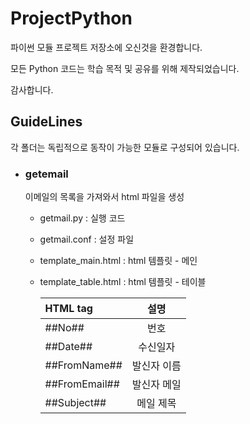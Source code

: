 # ProjectPython
파이썬 모듈 프로젝트 저장소에 오신것을 환경합니다. 

모든 Python 코드는 학습 목적 및 공유를 위해 제작되었습니다.

감사합니다.


## GuideLines
각 폴더는 독립적으로 동작이 가능한 모듈로 구성되어 있습니다.


- ### getemail

  이메일의 목록을 가져와서 html 파일을 생성
  - getmail.py : 실행 코드
  - getmail.conf : 설정 파일
  - template_main.html : html 템플릿 - 메인
  - template_table.html : html 템플릿 - 테이블
    
    | HTML tag          | 설명               |
    | :---------------- | :----------------: |
    | \##No##           | 번호               |
    | \##Date##         | 수신일자           |
    | \##FromName##     | 발신자 이름        |
    | \##FromEmail##    | 발신자 메일        |
    | \##Subject##      | 메일 제목          |

      










